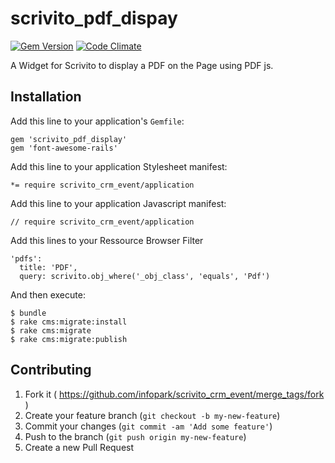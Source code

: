 scrivito_pdf_dispay
===================

[![Gem Version](https://badge.fury.io/rb/scrivito_pdf_display.svg)](http://badge.fury.io/rb/scrivito_pdf_display)
[![Code Climate](https://codeclimate.com/github/gertimon/scrivito_pdf_display.png)](https://codeclimate.com/github/gertimon/scrivito_pdf_display)

A Widget for Scrivito to display a PDF on the Page using PDF js.

## Installation

Add this line to your application's `Gemfile`:

    gem 'scrivito_pdf_display'
    gem 'font-awesome-rails'

Add this line to your application Stylesheet manifest:

    *= require scrivito_crm_event/application

Add this line to your application Javascript manifest:

    // require scrivito_crm_event/application

Add this lines to your Ressource Browser Filter

    'pdfs':
      title: 'PDF',
      query: scrivito.obj_where('_obj_class', 'equals', 'Pdf')

And then execute:

    $ bundle
    $ rake cms:migrate:install
    $ rake cms:migrate
    $ rake cms:migrate:publish

## Contributing

1. Fork it ( https://github.com/infopark/scrivito_crm_event/merge_tags/fork )
2. Create your feature branch (`git checkout -b my-new-feature`)
3. Commit your changes (`git commit -am 'Add some feature'`)
4. Push to the branch (`git push origin my-new-feature`)
5. Create a new Pull Request